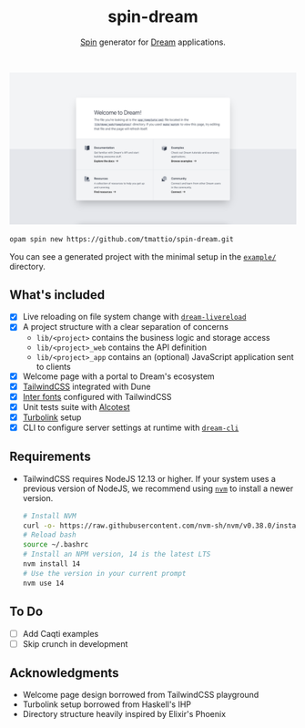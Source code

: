 <h1 align="center">spin-dream</h1>

<p align="center">
  <a href="https://github.com/tmattio/spin">Spin</a> generator for <a href="https://github.com/aantron/dream">Dream</a> applications.
</p>

<br>

<p align="center">
  <img src="https://raw.githubusercontent.com/ocaml-templates/spin-dream/main/demo.png" alt="Demo" />
</p>


```bash
opam spin new https://github.com/tmattio/spin-dream.git
```

You can see a generated project with the minimal setup in the [`example/`](example/) directory.

## What's included

- [X] Live reloading on file system change with [`dream-livereload`](https://github.com/tmattio/dream-livereload)
- [X] A project structure with a clear separation of concerns
  - `lib/<project>` contains the business logic and storage access
  - `lib/<project>_web` contains the API definition
  - `lib/<project>_app` contains an (optional) JavaScript application sent to clients
- [X] Welcome page with a portal to Dream's ecosystem
- [X] [TailwindCSS](https://tailwindcss.com/) integrated with Dune
- [X] [Inter fonts](https://rsms.me/inter/) configured with TailwindCSS
- [X] Unit tests suite with [Alcotest](https://github.com/mirage/alcotest)
- [X] [Turbolink](https://github.com/turbolinks/turbolinks) setup
- [X] CLI to configure server settings at runtime with [`dream-cli`](https://github.com/tmattio/dream-cli)

## Requirements

- TailwindCSS requires NodeJS 12.13 or higher. If your system uses a previous version of NodeJS, we recommend using [`nvm`](https://github.com/nvm-sh/nvm) to install a newer version.
  ```bash
  # Install NVM
  curl -o- https://raw.githubusercontent.com/nvm-sh/nvm/v0.38.0/install.sh | bash
  # Reload bash
  source ~/.bashrc
  # Install an NPM version, 14 is the latest LTS
  nvm install 14
  # Use the version in your current prompt
  nvm use 14
  ```


## To Do

- [ ] Add Caqti examples
- [ ] Skip crunch in development

## Acknowledgments

- Welcome page design borrowed from TailwindCSS playground
- Turbolink setup borrowed from Haskell's IHP
- Directory structure heavily inspired by Elixir's Phoenix
